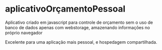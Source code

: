 # aplicativoOrçamentoPessoal

Aplicativo criado em javascript para controle de orçamento sem o uso de banco de dados apenas com webstorage, amazenando informações no próprio navegador

Excelente para uma aplicação mais pessoal, e hospedagem compartilhada.
